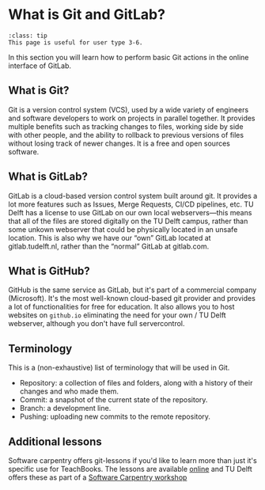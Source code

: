 # What is Git and GitLab?

```{admonition} User types
:class: tip
This page is useful for user type 3-6.
```

In this section you will learn how to perform basic Git actions in the online interface of GitLab.

## What is Git?

Git is a version control system (VCS), used by a wide variety of engineers and software developers to work on projects in parallel together. It provides multiple benefits such as tracking changes to files, working side by side with other people, and the ability to rollback to previous versions of files without losing track of newer changes. It is a free and open sources software.

## What is GitLab?

GitLab is a cloud-based version control system built around git. It provides a lot more features such as Issues, Merge Requests, CI/CD pipelines, etc. TU Delft has a license to use GitLab on our own local webservers—this means that all of the files are stored digitally on the TU Delft campus, rather than some unkown webserver that could be physically located in an unsafe location. This is also why we have our “own” GitLab located at gitlab.tudelft.nl, rather than the “normal” GitLab at gitlab.com.

## What is GitHub?

GitHub is the same service as GitLab, but it's part of a commercial company (Microsoft). It's the most well-known cloud-based git provider and provides a lot of functionalities for free for education. It also allows you to host websites on `github.io` eliminating the need for your own / TU Delft webserver, although you don't have full servercontrol.

## Terminology
This is a (non-exhaustive) list of terminology that will be used in Git.

- Repository: a collection of files and folders, along with a history of their changes and who made them. 
- Commit: a snapshot of the current state of the repository.
- Branch: a development line.
- Pushing: uploading new commits to the remote repository.

## Additional lessons
Software carpentry offers git-lessons if you'd like to learn more than just it's specific use for TeachBooks. The lessons are available [online](https://swcarpentry.github.io/git-novice/) and TU Delft offers these as part of a [Software Carpentry workshop](https://www.tudelft.nl/library/research-data-management/r/training-evenementen/training-voor-onderzoekers/software-carpentry-workshops)